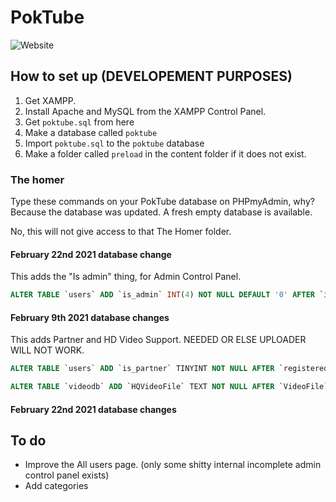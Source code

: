 # PokTube
![Website](https://cdn.discordapp.com/attachments/807438920181743656/808707960086986759/unknown.png)

## How to set up (DEVELOPEMENT PURPOSES)

1. Get XAMPP.
2. Install Apache and MySQL from the XAMPP Control Panel.
3. Get ``poktube.sql`` from here
4. Make a database called ``poktube``
5. Import ``poktube.sql`` to the ``poktube`` database
6. Make a folder called ``preload`` in the content folder if it does not exist.

### The homer
Type these commands on your PokTube database on PHPmyAdmin, why? Because the database was updated. A fresh empty database is available.

No, this will not give access to that The Homer folder.
#### February 22nd 2021 database change
This adds the "Is admin" thing, for Admin Control Panel.
```sql
ALTER TABLE `users` ADD `is_admin` INT(4) NOT NULL DEFAULT '0' AFTER `is_partner`; 
```
#### February 9th 2021 database changes
This adds Partner and HD Video Support. NEEDED OR ELSE UPLOADER WILL NOT WORK.
```sql
ALTER TABLE `users` ADD `is_partner` TINYINT NOT NULL AFTER `registeredon`; 

ALTER TABLE `videodb` ADD `HQVideoFile` TEXT NOT NULL AFTER `VideoFile`; 
```
#### February 22nd 2021 database changes
## To do
* Improve the All users page. (only some shitty internal incomplete admin control panel exists)
* Add categories
